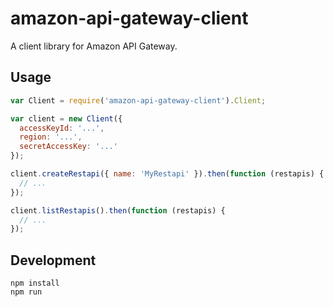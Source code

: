 # amazon-api-gateway-client
A client library for Amazon API Gateway.

## Usage
```js
var Client = require('amazon-api-gateway-client').Client;

var client = new Client({
  accessKeyId: '...',
  region: '...',
  secretAccessKey: '...'
});

client.createRestapi({ name: 'MyRestapi' }).then(function (restapis) {
  // ...
});

client.listRestapis().then(function (restapis) {
  // ...
});
```

## Development
```
npm install
npm run
```
